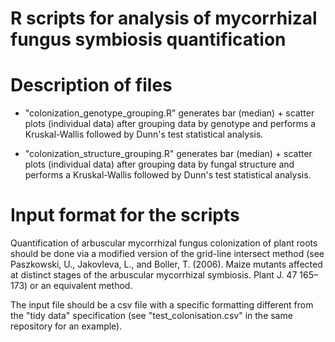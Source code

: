 # R scripts for analysis of mycorrhizal fungus symbiosis quantification

# Description of files
* "colonization_genotype_grouping.R" generates bar (median) + scatter plots (individual data) after grouping data by genotype and performs a 
Kruskal-Wallis followed by Dunn's test statistical analysis.

* "colonization_structure_grouping.R" generates bar (median) + scatter plots (individual data) after grouping data by fungal structure and 
performs a Kruskal-Wallis followed by Dunn's test statistical analysis.

# Input format for the scripts
Quantification of arbuscular mycorrhizal fungus colonization of plant roots should be done via a modified version of the grid-line intersect 
method (see Paszkowski, U., Jakovleva, L., and Boller, T. (2006). Maize mutants affected at distinct stages of the arbuscular mycorrhizal 
symbiosis. Plant J. 47 165–173) or an equivalent method.

The input file should be a csv file with a specific formatting different from the "tidy data" specification (see "test_colonisation.csv" in 
the same repository for an example).
